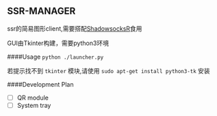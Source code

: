 SSR-MANAGER
---

ssr的简易图形client,需要搭配[ShadowsocksR](https://github.com/shadowsocksr-backup/shadowsocksr)食用

GUI由Tkinter构建，需要python3环境


####Usage
`python ./launcher.py`

若提示找不到 `tkinter` 模块,请使用 `sudo apt-get install python3-tk` 安装


####Development Plan

* [ ] QR module
* [ ] System tray